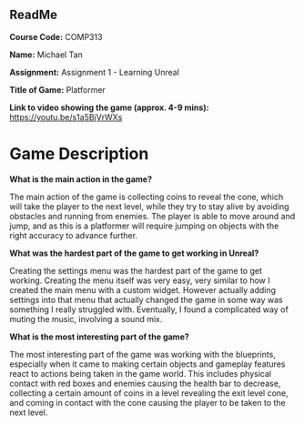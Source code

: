 ## ReadMe

<b>Course Code:</b> COMP313

<b>Name:</b> Michael Tan

<b>Assignment:</b> Assignment 1 - Learning Unreal

<b>Title of Game:</b> Platformer

<b>Link to video showing the game (approx. 4-9 mins):</b> https://youtu.be/s1a5BjVrWXs

# Game Description

<b>What is the main action in the game?</b>

The main action of the game is collecting coins to reveal the cone, which will take the player to the next level, while they try to stay alive by avoiding obstacles and running from enemies. The player is able to move around and jump, and as this is a platformer will require jumping on objects with the right accuracy to advance further. 

<b>What was the hardest part of the game to get working in Unreal?</b>

Creating the settings menu was the hardest part of the game to get working. Creating the menu itself was very easy, very similar to how I created the main menu with a custom widget. However actually adding settings into that menu that actually changed the game in some way was something I really struggled with. Eventually, I found a complicated way of muting the music, involving a sound mix. 

<b>What is the most interesting part of the game?</b>

The most interesting part of the game was working with the blueprints, especially when it came to making certain objects and gameplay features react to actions being taken in the game world. This includes physical contact with red boxes and enemies causing the health bar to decrease, collecting a certain amount of coins in a level revealing the exit level cone, and coming in contact with the cone causing the player to be taken to the next level. 
